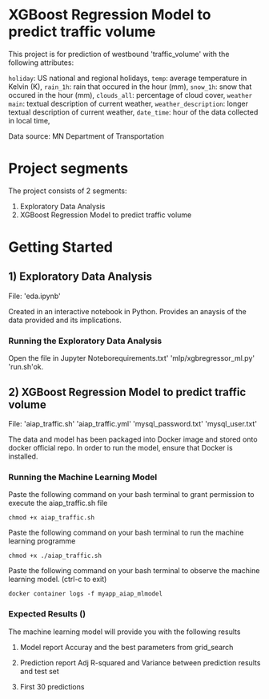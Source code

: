 # XGBoost Regression Model to predict traffic volume

This project is for prediction of westbound 'traffic_volume' with the following attributes:

`holiday`​: US national and regional holidays,
`temp`​: average temperature in Kelvin (K),
`rain_1h`​: rain that occured in the hour (mm), 
`snow_1h`​: snow that occured in the hour (mm),
`clouds_all`​: percentage of cloud cover,
`weather main`:​ textual description of current weather,
`weather_description`​: longer textual description of current weather,
`date_time`:​ hour of the data collected in local time,

Data source: MN Department of Transportation

# Project segments
The project consists of 2 segments:
1) Exploratory Data Analysis 
2) XGBoost Regression Model to predict traffic volume

# Getting Started
## 1) Exploratory Data Analysis

File:
'eda.ipynb'

Created in an interactive notebook in Python. Provides an anaysis of the data provided and its implications. 

### Running the Exploratory Data Analysis
Open the file in Jupyter Noteborequirements.txt'
'mlp/xgbregressor_ml.py'
'run.sh'ok.

## 2) XGBoost Regression Model to predict traffic volume

File:
'aiap_traffic.sh'
'aiap_traffic.yml'
'mysql_password.txt'
'mysql_user.txt'

The data and model has been packaged into Docker image and stored onto docker official repo. In order to run the model, ensure that Docker is installed.

### Running the Machine Learning Model
Paste the following command on your bash terminal to grant permission to execute the aiap_traffic.sh file
```
chmod +x aiap_traffic.sh
```
Paste the following command on your bash terminal to run the machine learning programme
```
chmod +x ./aiap_traffic.sh
```
Paste the following command on your bash terminal to observe the machine learning model. (ctrl-c to exit)
```
docker container logs -f myapp_aiap_mlmodel
```

### Expected Results ()
The machine learning model will provide you with the following results
1) Model report
Accuray and the best parameters from grid_search

2) Prediction report
Adj R-squared and Variance between prediction results and test set

3) First 30 predictions 
